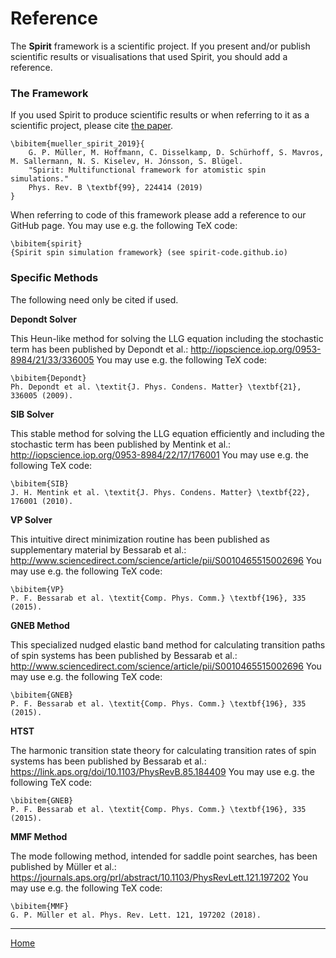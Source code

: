 # Reference

The **Spirit** framework is a scientific project.
If you present and/or publish scientific results or
visualisations that used Spirit, you should add a reference.


### The Framework

If you used Spirit to produce scientific results or when referring to it as a
scientific project, please cite [the paper](https://journals.aps.org/prb/abstract/10.1103/PhysRevB.99.224414).

    \bibitem{mueller_spirit_2019}{
        G. P. Müller, M. Hoffmann, C. Disselkamp, D. Schürhoff, S. Mavros, M. Sallermann, N. S. Kiselev, H. Jónsson, S. Blügel.
        "Spirit: Multifunctional framework for atomistic spin simulations."
        Phys. Rev. B \textbf{99}, 224414 (2019)
    }

When referring to code of this framework please add a reference to our GitHub page.
You may use e.g. the following TeX code:

    \bibitem{spirit}
    {Spirit spin simulation framework} (see spirit-code.github.io)


### Specific Methods

The following need only be cited if used.

**Depondt Solver**

This Heun-like method for solving the LLG equation including the
stochastic term has been published by Depondt et al.:
http://iopscience.iop.org/0953-8984/21/33/336005
You may use e.g. the following TeX code:

    \bibitem{Depondt}
    Ph. Depondt et al. \textit{J. Phys. Condens. Matter} \textbf{21}, 336005 (2009).

**SIB Solver**

This stable method for solving the LLG equation efficiently and
including the stochastic term has been published by Mentink et al.:
http://iopscience.iop.org/0953-8984/22/17/176001
You may use e.g. the following TeX code:

    \bibitem{SIB}
    J. H. Mentink et al. \textit{J. Phys. Condens. Matter} \textbf{22}, 176001 (2010).

**VP Solver**

This intuitive direct minimization routine has been published as
supplementary material by Bessarab et al.:
http://www.sciencedirect.com/science/article/pii/S0010465515002696
You may use e.g. the following TeX code:

    \bibitem{VP}
    P. F. Bessarab et al. \textit{Comp. Phys. Comm.} \textbf{196}, 335 (2015).

**GNEB Method**

This specialized nudged elastic band method for calculating transition
paths of spin systems has been published by Bessarab et al.:
http://www.sciencedirect.com/science/article/pii/S0010465515002696
You may use e.g. the following TeX code:

    \bibitem{GNEB}
    P. F. Bessarab et al. \textit{Comp. Phys. Comm.} \textbf{196}, 335 (2015).

**HTST**

The harmonic transition state theory for calculating transition
rates of spin systems has been published by Bessarab et al.:
https://link.aps.org/doi/10.1103/PhysRevB.85.184409
You may use e.g. the following TeX code:

    \bibitem{GNEB}
    P. F. Bessarab et al. \textit{Comp. Phys. Comm.} \textbf{196}, 335 (2015).

**MMF Method**

The mode following method, intended for saddle point searches,
has been published by Müller et al.:
https://journals.aps.org/prl/abstract/10.1103/PhysRevLett.121.197202
You may use e.g. the following TeX code:

    \bibitem{MMF}
    G. P. Müller et al. Phys. Rev. Lett. 121, 197202 (2018).


---

[Home](Readme.md)